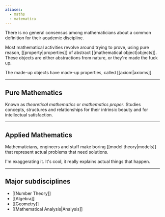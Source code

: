 ```yaml
---
aliases:
  - maths
  - matematica
---
```

There is no general consensus among mathematicians about a common definition for their academic discipline.

Most mathematical activities revolve around trying to prove, using pure reason, [[property|properties]] of abstract [[mathematical object|objects]].
These objects are either abstractions from nature, or they're made the fuck up.

The made-up objects have made-up properties, called [[axiom|axioms]].

---

## Pure Mathematics

Known as _theoretical mathematics_ or _mathematics proper_.
Studies concepts, structures and relationships for their intrinsic beauty and for intellectual satisfaction.

---

## Applied Mathematics

Mathematicians, engineers and stuff make boring [[model theory|models]] that represent actual problems that need solutions.

I'm exaggerating it. It's cool, it really explains actual things that happen.

---

## Major subdisciplines

- [[Number Theory]]
- [[Algebra]]
- [[Geometry]]
- [[Mathematical Analysis|Analysis]]